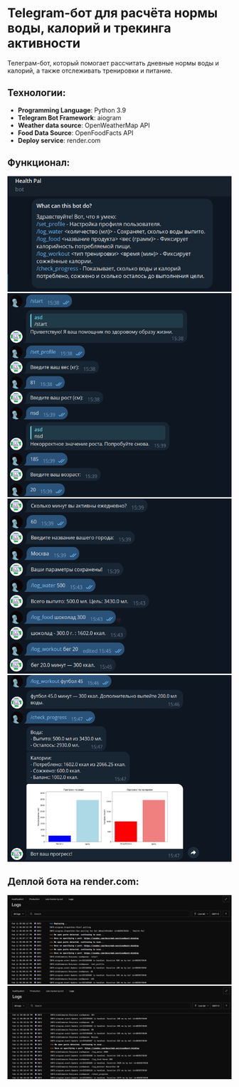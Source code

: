# Telegram-бот для расчёта нормы воды, калорий и трекинга активности
Телеграм-бот, который помогает рассчитать дневные нормы воды и калорий, а также отслеживать тренировки и питание.

## Технологии:

- **Programming Language**: Python 3.9
- **Telegram Bot Framework**: aiogram
- **Weather data source**: OpenWeatherMap API
- **Food Data Source**: OpenFoodFacts API
- **Deploy service**: render.com

## Функционал:

![alt text](screenshots/menu.png)
![alt text](screenshots/screenshot1.png)
![alt text](screenshots/screenshot2.png)
![alt text](screenshots/screenshot3.png)

## Деплой бота на render.com:

![alt text](screenshots/deploy1.png)
![alt text](screenshots/deploy2.png)
